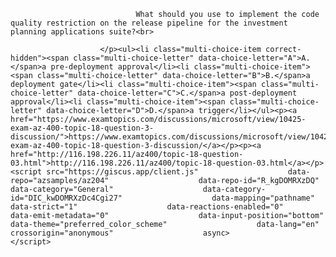 <p class="card-text">
							
								What should you use to implement the code quality restriction on the release pipeline for the investment planning applications suite?<br>
							
						</p><ul><li class="multi-choice-item correct-hidden"><span class="multi-choice-letter" data-choice-letter="A">A.</span>a pre-deployment approval</li><li class="multi-choice-item"><span class="multi-choice-letter" data-choice-letter="B">B.</span>a deployment gate</li><li class="multi-choice-item"><span class="multi-choice-letter" data-choice-letter="C">C.</span>a post-deployment approval</li><li class="multi-choice-item"><span class="multi-choice-letter" data-choice-letter="D">D.</span>a trigger</li></ul><p><a href="https://www.examtopics.com/discussions/microsoft/view/10425-exam-az-400-topic-18-question-3-discussion/">https://www.examtopics.com/discussions/microsoft/view/10425-exam-az-400-topic-18-question-3-discussion/</a></p><p><a href="http://116.198.226.11/az400/topic-18-question-03.html">http://116.198.226.11/az400/topic-18-question-03.html</a></p><script src="https://giscus.app/client.js"                    data-repo="azsamples/az204"                    data-repo-id="R_kgDOMRXzDQ"                    data-category="General"                    data-category-id="DIC_kwDOMRXzDc4Cgi27"                    data-mapping="pathname"                    data-strict="1"                    data-reactions-enabled="0"                    data-emit-metadata="0"                    data-input-position="bottom"                    data-theme="preferred_color_scheme"                    data-lang="en"                    crossorigin="anonymous"                    async>                    </script>